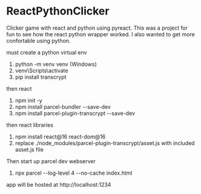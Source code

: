 # ReactPythonClicker
Clicker game with react and python using pyreact.
This was a project for fun to see how the react python wrapper worked. I also wanted to get more confortable using python. 

must create a python virtual env
1. python -m venv venv (Windows)
2. venv\Scripts\activate
3. pip install transcrypt

then react
1. npm init -y
2. npm install parcel-bundler --save-dev
3. npm install parcel-plugin-transcrypt --save-dev

then react libraries
1. npm install react@16 react-dom@16
2. replace ./node_modules/parcel-plugin-transcrypt/asset.js with included asset.js file

Then start up parcel dev webserver 
1. npx parcel --log-level 4 --no-cache index.html

app will be hosted at http://localhost:1234



